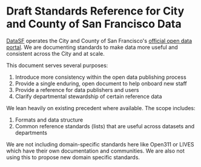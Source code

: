 # Draft Standards Reference for City and County of San Francisco Data

[DataSF](https://datasf.org) operates the City and County of San Francisco's [official open data portal](https://data.sfgov.org). We are documenting standards to make data more useful and consistent across the City and at scale. 

This document serves several purposes:

1. Introduce more consistency within the open data publishing process
2. Provide a single enduring, open document to help onboard new staff
3. Provide a reference for data publishers and users
4. Clarify departmental stewardship of certain reference data

We lean heavily on existing precedent where available. The scope includes:

1. Formats and data structure
2. Common reference standards (lists) that are useful across datasets and departments

We are not including domain-specific standards here like Open311 or LIVES which have their own documentation and communities. We are also not using this to propose new domain specific standards.

